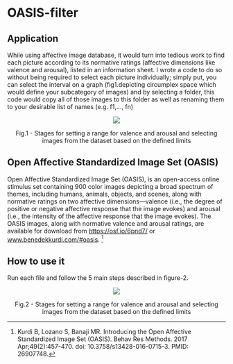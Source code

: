 # OASIS-filter

## Application
While using affective image database, it would turn into tedious work to find each picture according to its normative ratings (affective dimensions like valence and arousal), listed in an information sheet. I wrote a code to do so without being required to select each picture individually; simply put, you can select the interval on a graph (fig1.depicting circumplex space  which would define your subcategory of images) and by selecting a folder, this code would copy all of those images to this folder as well as renaming them to your desirable list of names (e.g. f1,..., fn)
<p align = "center">
<img src='https://user-images.githubusercontent.com/48652270/136156286-a737804e-1950-4b12-a6ed-211d016f830c.png'>
</p>
<p align = "center">
Fig.1 - Stages for setting a range for valence and arousal and selecting images from the dataset based on the defined limits
</p>


## Open Affective Standardized Image Set (OASIS)
Open Affective Standardized Image Set (OASIS), is an open-access online stimulus set containing 900 color images depicting a broad spectrum of themes, including humans, animals, objects, and scenes, along with normative ratings on two affective dimensions—valence (i.e., the degree of positive or negative affective response that the image evokes) and arousal (i.e., the intensity of the affective response that the image evokes). The OASIS images, along with normative valence and arousal ratings, are available for download from https://osf.io/6pnd7/ or www.benedekkurdi.com/#oasis. [^fn1]

## How to use it
Run each file and follow the 5 main steps described in figure-2.

<p align = "center">
<img src='https://user-images.githubusercontent.com/48652270/133934879-bda7673a-4ef6-4d06-8889-e66a56038b61.jpg'>
</p>
<p align = "center">
Fig.2 - Stages for setting a range for valence and arousal and selecting images from the dataset based on the defined limits
</p>





[^fn1]: Kurdi B, Lozano S, Banaji MR. Introducing the Open Affective Standardized Image Set (OASIS). Behav Res Methods. 2017 Apr;49(2):457-470. doi: 10.3758/s13428-016-0715-3. PMID: 26907748.

